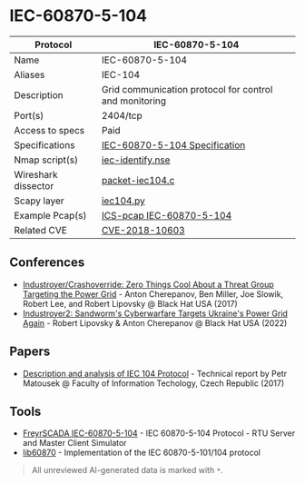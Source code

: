 # IEC-60870-5-104

| Protocol | IEC-60870-5-104 |
|---|---|
| Name | IEC-60870-5-104 |
| Aliases | IEC-104 |
| Description | Grid communication protocol for control and monitoring |
| Port(s) | 2404/tcp |
| Access to specs | Paid |
| Specifications | [IEC-60870-5-104 Specification](https://webstore.iec.ch/publication/25035) |
| Nmap script(s) | [iec-identify.nse](https://nmap.org/nsedoc/scripts/iec-identify.html) |
| Wireshark dissector | [packet-iec104.c](https://github.com/wireshark/wireshark/blob/master/epan/dissectors/packet-iec104.c) |
| Scapy layer | [iec104.py](https://github.com/secdev/scapy/tree/master/scapy/contrib/scada/iec104) |
| Example Pcap(s) | [ICS-pcap IEC-60870-5-104](https://github.com/automayt/ICS-pcap/tree/master/IEC%2060870) |
| Related CVE | [CVE-2018-10603](https://nvd.nist.gov/vuln/detail/CVE-2018-10603) |

## Conferences
- [Industroyer/Crashoverride: Zero Things Cool About a Threat Group Targeting the Power Grid](https://www.youtube.com/watch?v=TH17hSH1PGQ) - Anton Cherepanov, Ben Miller, Joe Slowik,  Robert Lee, and Robert Lipovsky @ Black Hat USA (2017)
- [Industroyer2: Sandworm&#39;s Cyberwarfare Targets Ukraine&#39;s Power Grid Again](https://www.youtube.com/watch?v=xC9iM5wVedQ) - Robert Lipovsky & Anton Cherepanov @ Black Hat USA (2022)
## Papers
- [Description and analysis of IEC 104 Protocol](https://www.fit.vut.cz/research/publication/11570/.en) - Technical report by Petr Matousek @ Faculty of Information Techology, Czech Republic (2017)
## Tools
- [FreyrSCADA IEC-60870-5-104](https://github.com/FreyrSCADA/IEC-60870-5-104) - IEC 60870-5-104 Protocol - RTU Server and Master Client Simulator
- [lib60870](https://github.com/mz-automation/lib60870) - Implementation of the IEC 60870-5-101/104 protocol

> All unreviewed AI-generated data is marked with `*`.
